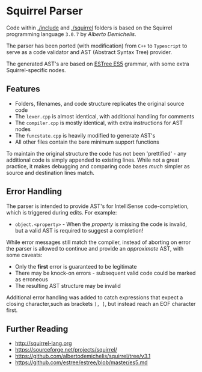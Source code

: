 # Squirrel Parser

Code within [./include](./include) and [./squirrel](./squirrel) folders is based on the Squirrel programming language `3.0.7` by *Alberto Demichelis*.

The parser has been ported (with modification) from `C++` to `Typescript` to serve as a code validator and AST (Abstract Syntax Tree) provider.

The generated AST's are based on [ESTree ES5](https://github.com/estree/estree/blob/master/es5.md) grammar, with some extra Squirrel-specific nodes.

## Features

- Folders, filenames, and code structure replicates the original source code
- The `lexer.cpp` is almost identical, with additional handling for comments
- The `compiler.cpp` is mostly identical, with extra instructions for AST nodes
- The `funcstate.cpp` is heavily modified to generate AST's
- All other files contain the bare minimum support functions

To maintain the original structure the code has not been 'prettified' - any additional code is simply appended to existing lines. While not a great practice, it makes debugging and comparing code bases *much* simpler as source and destination lines match.

## Error Handling

The parser is intended to provide AST's for IntelliSense code-completion, which is triggered during edits. For example:

- `object.<property>` - When the *property* is missing the code is invalid, but a valid AST is required to suggest a completion!

While error messages still match the compiler, instead of aborting on error the parser is allowed to continue and provide an *approximate* AST, with some caveats:
  - Only the **first** error is guaranteed to be legitimate
  - There may be knock-on errors - subsequent valid code could be marked as erroneous
  - The resulting AST structure may be invalid

Additional error handling was added to catch expressions that expect a closing character,such as brackets `), ]`, but instead reach an EOF character first.

## Further Reading

- http://squirrel-lang.org
- https://sourceforge.net/projects/squirrel/
- https://github.com/albertodemichelis/squirrel/tree/v3.1
- https://github.com/estree/estree/blob/master/es5.md

